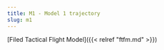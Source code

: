 ```yaml
---
title: M1 - Model 1 trajectory
slug: m1
---
```


[Filed Tactical Flight Model]({{< relref "ftfm.md" >}})
